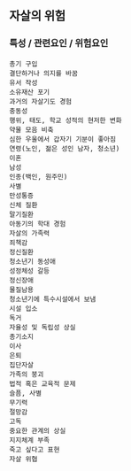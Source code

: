 ## 자살의 위험



### 특성 / 관련요인 / 위험요인

>   

    총기 구입
    결단하거나 의지를 바꿈
    유서 작성
    소유재산 포기
    과거의 자살기도 경험
    충동성
    행위, 태도, 학교 성적의 현저한 변화
    약물 모음 비축
    심한 우울에서 갑자기 기분이 좋아짐
    연령(노인, 젊은 성인 남자, 청소년)
    이혼
    남성
    인종(백인, 원주민)
    사별
    만성통증
    신체 질환
    말기질환
    아동기의 학대 경험
    자살의 가족력
    죄책감
    정신질환
    청소년기 동성애
    성정체성 갈등
    정신장애
    물질남용
    청소년기에 특수시설에서 보냄
    시설 입소
    독거
    자율성 및 독립성 상실
    총기소지
    이사
    은퇴
    집단자살
    가족의 붕괴
    법적 혹은 교육적 문제
    슬픔, 사별
    무기력
    절망감
    고독
    중요한 관계의 상실
    지지체계 부족
    죽고 싶다고 표현
    자살 위협
